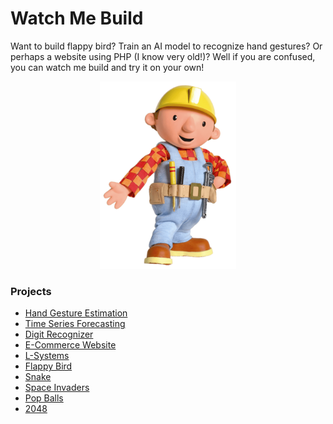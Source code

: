 # Watch Me Build

Want to build flappy bird? Train an AI model to recognize hand gestures? Or perhaps a website using PHP (I know very old!)? Well if you are confused, you can watch me build and try it on your own!

<p align="center"><img src="assets/bob-the-builder.png" height=300px></p>

### Projects

*	[Hand Gesture Estimation](Hand%20Gesture%20Estimation/)
*	[Time Series Forecasting](Time%20Series%20Forecasting/)
*	[Digit Recognizer](Digit%20Recognizer/)
*	[E-Commerce Website](E-Commerce%20Website/)
*	[L-Systems](L-Systems/)
*	[Flappy Bird](Flappy%20Bird/)
*	[Snake](Snake/)
*	[Space Invaders](Space%20Invaders/)
*	[Pop Balls](Pop%20Balls/)
*	[2048](2048/)